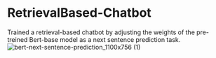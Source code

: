 # RetrievalBased-Chatbot
Trained a retrieval-based chatbot by adjusting the weights of the pre-treined Bert-base model as a next sentence prediction task.
![bert-next-sentence-prediction_1100x756 (1)](https://user-images.githubusercontent.com/51023858/203384998-69b0fdc4-0cb3-40f7-972f-7e849cd798c4.png)
